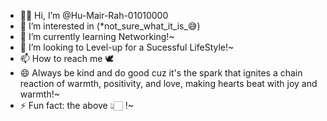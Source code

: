 - 👋🏻 Hi, I’m @Hu-Mair-Rah-01010000
- 👀 I’m interested in (*not_sure_what_it_is_😅)
- 🌱 I’m currently learning Networking!~
- 💞️ I’m looking to Level-up for a Sucessful LifeStyle!~
- 📫 How to reach me 🕊️
- 😄 Always be kind and do good cuz it's the spark that ignites a chain reaction of warmth, positivity, and love, making hearts beat with joy and warmth!~
- ⚡ Fun fact: the above 👆🏻 !~
